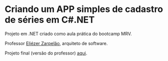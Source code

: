 # Criando um APP simples de cadastro de séries em C#.NET

Projeto em .NET criado como aula prática do bootcamp MRV.

Professor [Eliézer Zarpelão](https://github.com/elizarp/), arquiteto de software.

Projeto final (versão do professor) [aqui](https://github.com/elizarp/dio-dotnet-poo-lab-2).
